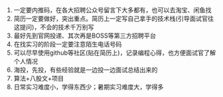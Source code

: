 1. 一定要内推码，在各大招聘公众号留言下大多都有，也可以去淘宝、闲鱼找
2. 简历一定要做好，突出重点。简历上一定写自己拿手的技术栈(引导面试官往这提问)，不会的技术千万别写
3. 最好先到官网投递、其次再是BOSS等第三方招聘平台
4. 在找实习的阶段一定要注意陌生电话号码
5. 可以尽早使用github等社区(贴在简历上)，记录编程心得，也方便面试官了解个人情况
6. 海投，先投，有些经验就是一边投一边面试总结出来的
7. 算法+八股文+项目
8. 日常实习难度小，学得东西少；暑期实习难度大，学得多
